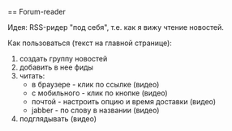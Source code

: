 == Forum-reader

Идея:
RSS-ридер "под себя", т.е. как я вижу чтение новостей.

Как пользоваться (текст на главной странице):
1. создать группу новостей
2. добавить в нее фиды
3. читать:
   - в браузере - клик по ссылке (видео)
   - с мобильного - клик по кнопке (видео)
   - почтой - настроить опцию и время доставки (видео)
   - jabber - по слову в названии (видео)
4. подглядывать (видео)
